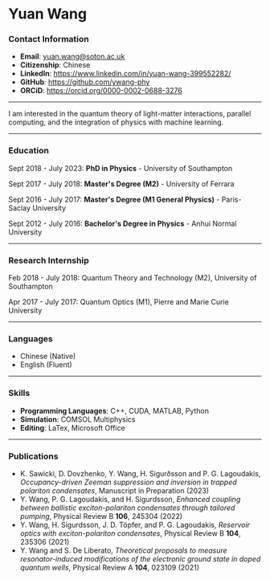 # Yuan Wang

### Contact Information
- **Email**: yuan.wang@soton.ac.uk
- **Citizenship**: Chinese
- **LinkedIn**: https://www.linkedin.com/in/yuan-wang-399552282/
- **GitHub**: https://github.com/ywang-phy
- **ORCiD**: https://orcid.org/0000-0002-0688-3276

---

I am interested in the quantum theory of light-matter interactions, parallel computing, and the integration of physics with machine learning.

---

### Education

Sept 2018 - July 2023: **PhD in Physics** - University of Southampton

Sept 2017 - July 2018: **Master's Degree (M2)** - University of Ferrara

Sept 2016 - July 2017: **Master's Degree (M1 General Physics)** - Paris-Saclay University

Sept 2012 - July 2016: **Bachelor's Degree in Physics** - Anhui Normal University

---

### Research Internship

Feb 2018 - July 2018: Quantum Theory and Technology (M2), University of Southampton

Apr 2017 - July 2017: Quantum Optics (M1), Pierre and Marie Curie University

---

### Languages

- Chinese (Native)
- English (Fluent)

---

### Skills

- **Programming Languages**: C++, CUDA, MATLAB, Python
- **Simulation**: COMSOL Multiphysics
- **Editing**: LaTex, Microsoft Office

---

### Publications
- K. Sawicki, D. Dovzhenko, Y. Wang, H. Sigurðsson and P. G. Lagoudakis, *Occupancy-driven Zeeman suppression and inversion in trapped polariton condensates*, Manuscript in Preparation (2023)
- Y. Wang, P. G. Lagoudakis, and H. Sigurdsson, *Enhanced coupling between ballistic exciton-polariton condensates through tailored pumping*, Physical Review B **106**, 245304 (2022)
- Y. Wang, H. Sigurdsson, J. D. Töpfer, and P. G. Lagoudakis, *Reservoir optics with exciton-polariton condensates*, Physical Review B **104**, 235306 (2021)
- Y. Wang and S. De Liberato, *Theoretical proposals to measure resonator-induced modifications of the electronic ground state in doped quantum wells*, Physical Review A **104**, 023109 (2021)
